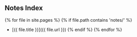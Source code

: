 ## Notes Index
{% for file in site.pages %}
  {% if file.path contains 'notes/' %}
  - [{{ file.title }}]({{ file.url }})
  {% endif %}
{% endfor %}
